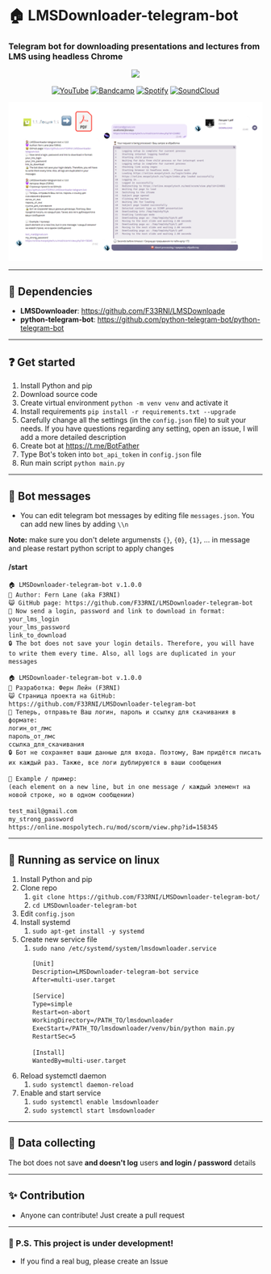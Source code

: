 # 🏠 LMSDownloader-telegram-bot
### Telegram bot for downloading presentations and lectures from LMS using headless Chrome
<div style="width:100%;text-align:center;">
   <p align="center">
      <img src="https://badges.frapsoft.com/os/v1/open-source.png?v=103" >
   </p>
</div>
<div style="width:100%;text-align:center;">
   <p align="center">
      <a href="https://www.youtube.com/@F3RNI"><img alt="YouTube" src="https://img.shields.io/badge/-YouTube-red" ></a>
      <a href="https://f3rni.bandcamp.com"><img alt="Bandcamp" src="https://img.shields.io/badge/-Bandcamp-cyan" ></a>
      <a href="https://open.spotify.com/artist/22PQ62alehywlYiksbtzsm"><img alt="Spotify" src="https://img.shields.io/badge/-Spotify-green" ></a>
      <a href="https://soundcloud.com/f3rni"><img alt="SoundCloud" src="https://img.shields.io/badge/-SoundCloud-orange" ></a>
   </p>
</div>

![](Banner.png)

----------

## 📙 Dependencies

- **LMSDownloader**: https://github.com/F33RNI/LMSDownloade
- **python-telegram-bot**: https://github.com/python-telegram-bot/python-telegram-bot

----------

## ❓ Get started

1. Install Python and pip
2. Download source code
3. Create virtual environment `python -m venv venv` and activate it
4. Install requirements `pip install -r requirements.txt --upgrade`
5. Carefully change all the settings (in the `config.json` file) to suit your needs. If you have questions regarding any setting, open an issue, I will add a more detailed description
6. Create bot at https://t.me/BotFather
7. Type Bot's token into `bot_api_token` in `config.json` file
8. Run main script `python main.py`

----------

## 💬 Bot messages

- You can edit telegram bot messages by editing file `messages.json`. You can add new lines by adding `\\n`

**Note:** make sure you don't delete argumensts `{}`, `{0}`, `{1}`, ... in message and please restart python script to apply changes

#### /start

```
🏠 LMSDownloader-telegram-bot v.1.0.0
💜 Author: Fern Lane (aka F3RNI)
😺 GitHub page: https://github.com/F33RNI/LMSDownloader-telegram-bot
💬 Now send a login, password and link to download in format:
your_lms_login
your_lms_password
link_to_download
🔒 The bot does not save your login details. Therefore, you will have to write them every time. Also, all logs are duplicated in your messages

🏠 LMSDownloader-telegram-bot v.1.0.0
💜 Разработка: Ферн Лейн (F3RNI)
😺 Страница проекта на GitHub: https://github.com/F33RNI/LMSDownloader-telegram-bot
💬 Теперь, отправьте Ваш логин, пароль и ссылку для скачивания в формате:
логин_от_лмс
пароль_от_лмс
ссылка_для_скачивания
🔒 Бот не сохраняет ваши данные для входа. Поэтому, Вам придётся писать их каждый раз. Также, все логи дублируются в ваши сообщения

💬 Example / пример: 
(each element on a new line, but in one message / каждый элемент на новой строке, но в одном сообщении)

test_mail@gmail.com
my_strong_password
https://online.mospolytech.ru/mod/scorm/view.php?id=158345
```

----------

## 🐧 Running as service on linux

1. Install Python and pip
2. Clone repo
   1. `git clone https://github.com/F33RNI/LMSDownloader-telegram-bot/`
   2. `cd LMSDownloader-telegram-bot`
3. Edit `config.json`
4. Install systemd
   1. `sudo apt-get install -y systemd`
5. Create new service file
   1. `sudo nano /etc/systemd/system/lmsdownloader.service`
      ```
      [Unit]
      Description=LMSDownloader-telegram-bot service
      After=multi-user.target
      
      [Service]
      Type=simple
      Restart=on-abort
      WorkingDirectory=/PATH_TO/lmsdownloader
      ExecStart=/PATH_TO/lmsdownloader/venv/bin/python main.py
      RestartSec=5
      
      [Install]
      WantedBy=multi-user.target
      ```
6. Reload systemctl daemon
   1. `sudo systemctl daemon-reload`
7. Enable and start service
   1. `sudo systemctl enable lmsdownloader`
   2. `sudo systemctl start lmsdownloader`

----------

## 📜 Data collecting

The bot does not save **and doesn't log** users **and login / password** details

----------

## ✨ Contribution

- Anyone can contribute! Just create a pull request

----------

### 🚧 P.S. This project is under development!

- If you find a real bug, please create an Issue
